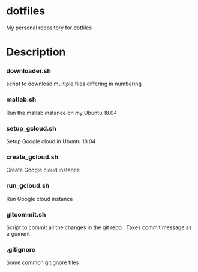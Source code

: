# dotfiles
My personal repository for dotfiles

# Description
### **downloader.sh**
script to download multiple files differing in numbering
### **matlab.sh**
Run the matlab instance on my Ubuntu 18.04
### **setup_gcloud.sh**
Setup Google cloud in Ubuntu 18.04
### **create_gcloud.sh**
Create Google cloud instance
### **run_gcloud.sh**
Run Google cloud instance
### **gitcommit.sh**
Script to commit all the changes in the git repo.. Takes commit message as argument
### **.gitignore**
Some common gitignore files

